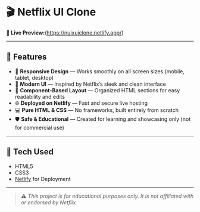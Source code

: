 # 🎬 Netflix UI Clone

**🔗 Live Preview:**(https://nuixuiclone.netlify.app/)

---

## 🚀 Features

- 📱 **Responsive Design** — Works smoothly on all screen sizes (mobile, tablet, desktop)
- 🎨 **Modern UI** — Inspired by Netflix’s sleek and clean interface
- 🧩 **Component-Based Layout** — Organized HTML sections for easy readability and edits
- 🌐 **Deployed on Netlify** — Fast and secure live hosting
- 💻 **Pure HTML & CSS** — No frameworks, built entirely from scratch
- 🛡️ **Safe & Educational** — Created for learning and showcasing only (not for commercial use)

---

## 📁 Tech Used

- HTML5  
- CSS3  
- [Netlify](https://www.netlify.com/) for Deployment  

---

> ⚠️ *This project is for educational purposes only. It is not affiliated with or endorsed by Netflix.*

